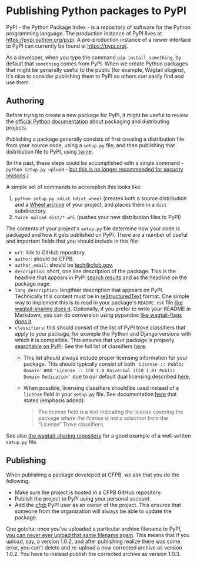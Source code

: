 # Publishing Python packages to PyPI

PyPI - the Python Package Index - is a repository of software for the Python programming language. The production instance of PyPI lives at https://pypi.python.org/pypi. A pre-production instance of a newer interface to PyPI can currently be found at https://pypi.org/.

As a developer, when you type the command `pip install something`, by default that `something` comes from PyPI. When we create Python packages that might be generally useful to the public (for example, Wagtail plugins), it's nice to consider publishing them to PyPI so others can easily find and use them.

## Authoring

Before trying to create a new package for PyPI, it might be useful to review the [official Python documentation](https://packaging.python.org/tutorials/distributing-packages/) about packaging and distributing projects.

Publishing a package generally consists of first creating a distribution file from your source code, using a `setup.py` file, and then 
publishing that distribution file to PyPI, using [twine](https://pypi.python.org/pypi/twine).

(In the past, these steps could be accomplished with a single command - `python setup.py upload` - [but this is no longer recommended for security reasons](https://github.com/pypa/twine#why-should-i-use-this).)

A simple set of commands to accomplish this looks like:

1. `python setup.py sdist bdist_wheel` (creates both a source distribution and a [Wheel archive](https://pip.pypa.io/en/stable/reference/pip_wheel/) of your project, and places them in a `dist` subdirectory.
2. `twine upload dist/*.whl` (pushes your new distribution files to PyPI)

The contents of your project's `setup.py` file determine how your code is packaged and how it gets published on PyPI. There are a number of useful and important fields that you should include in this file:

- `url`: link to GitHub repository.
- `author`: should be CFPB.
- `author_email`: should be tech@cfpb.gov.
- `description`: short, one line description of the package. This is the headline that appears in PyPI [search results](https://pypi.org/search/?q=wagtail-sharing) and as the headline on the package page.
- `long_description`: lengthier description that appears on PyPI. Technically this content must be in [reStructuredText](http://docutils.sourceforge.net/rst.html) format. One simple way to implement this is to read in your package's `README.rst` file [like wagtail-sharing does it](https://github.com/cfpb/wagtail-sharing/blob/master/setup.py#L34). Optionally, if you prefer to write your README in Markdown, you can do conversion using pypandoc [like wagtail-flags does it](https://github.com/cfpb/wagtail-flags/blob/master/setup.py#L5). 
- `classifiers`: this should consist of the list of PyPI trove classifiers that apply to your package, for example the Python and Django versions with which it is compatible. This ensures that your package is properly [searchable on PyPI](https://pypi.org/search/). See the full list of classifiers [here](https://pypi.python.org/pypi?%3Aaction=list_classifiers).
  - This list should always include proper licensing information for your package. This should typically consist of both `'License :: Public Domain'` and `'License :: CC0 1.0 Universal (CC0 1.0) Public Domain Dedication'` due to our default dual licensing described [here](https://github.com/cfpb/development/blob/master/TERMS.md).
  - When possible, licensing classifiers should be used instead of a `license` field in your `setup.py` file. See documentation [here](https://docs.python.org/3.6/distutils/setupscript.html#additional-meta-data) that states (emphasis added):
  
     > The license field is a text indicating the license covering the package _where the license is not a selection_ from the “License” Trove classifiers.

See also [the wagtail-sharing repository](https://github.com/cfpb/wagtail-flags/blob/master/setup.py) for a good example of a well-written `setup.py` file.

## Publishing

When publishing a package developed at CFPB, we ask that you do the following:

- Make sure the project is hosted in a CFPB GitHub repository.
- Publish the project to PyPI using your personal account.
- Add the [cfpb](https://pypi.org/user/cfpb/) PyPI user as an owner of the project. This ensures that someone from the organization will always be able to update the package.

One gotcha: once you've uploaded a particular archive filename to PyPI, [you can never ever upload that same filename again](https://github.com/pypa/packaging-problems/issues/74). This means that if you upload, say, a version 1.0.2, and after publishing realize there was some error, you can't delete and re-upload a new corrected archive as version 1.0.2. You have to instead publish the corrected archive as version 1.0.3.
